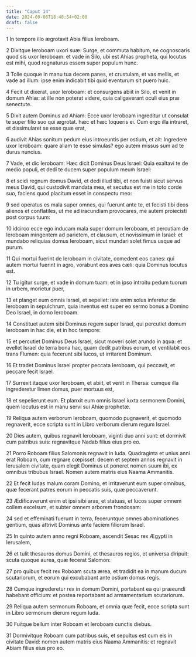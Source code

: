 ```yaml
---
title: "Caput 14"
date: 2024-09-06T18:40:54+02:00
draft: false
---
```




1 In tempore illo ægrotavit Abia filius Ieroboam.

2 Dixitque Ieroboam uxori suæ: Surge, et commuta habitum, ne cognoscaris quod sis uxor Ieroboam: et vade in Silo, ubi est Ahias propheta, qui locutus est mihi, quod regnaturus essem super populum hunc.

3 Tolle quoque in manu tua decem panes, et crustulam, et vas mellis, et vade ad illum: ipse enim indicabit tibi quid eventurum sit puero huic.

4 Fecit ut dixerat, uxor Ieroboam: et consurgens abiit in Silo, et venit in domum Ahiæ: at ille non poterat videre, quia caligaverant oculi eius præ senectute.

5 Dixit autem Dominus ad Ahiam: Ecce uxor Ieroboam ingreditur ut consulat te super filio suo qui ægrotat. hæc et hæc loqueris ei. Cum ergo illa intraret, et dissimularet se esse quæ erat,

6 audivit Ahias sonitum pedum eius introeuntis per ostium, et ait: Ingredere uxor Ieroboam: quare aliam te esse simulas? ego autem missus sum ad te durus nuncius.

7 Vade, et dic Ieroboam: Hæc dicit Dominus Deus Israel: Quia exaltavi te de medio populi, et dedi te ducem super populum meum Israel:

8 et scidi regnum domus David, et dedi illud tibi, et non fuisti sicut servus meus David, qui custodivit mandata mea, et secutus est me in toto corde suo, faciens quod placitum esset in conspectu meo:

9 sed operatus es mala super omnes, qui fuerunt ante te, et fecisti tibi deos alienos et conflatiles, ut me ad iracundiam provocares, me autem proiecisti post corpus tuum:

10 idcirco ecce ego inducam mala super domum Ieroboam, et percutiam de Ieroboam mingentem ad parietem, et clausum, et novissimum in Israel: et mundabo reliquias domus Ieroboam, sicut mundari solet fimus usque ad purum.

11 Qui mortui fuerint de Ieroboam in civitate, comedent eos canes: qui autem mortui fuerint in agro, vorabunt eos aves cæli: quia Dominus locutus est.

12 Tu igitur surge, et vade in domum tuam: et in ipso introitu pedum tuorum in urbem, morietur puer,

13 et planget eum omnis Israel, et sepeliet: iste enim solus inferetur de Ieroboam in sepulchrum, quia inventus est super eo sermo bonus a Domino Deo Israel, in domo Ieroboam.

14 Constituet autem sibi Dominus regem super Israel, qui percutiet domum Ieroboam in hac die, et in hoc tempore:

15 et percutiet Dominus Deus Israel, sicut moveri solet arundo in aqua: et evellet Israel de terra bona hac, quam dedit patribus eorum, et ventilabit eos trans Flumen: quia fecerunt sibi lucos, ut irritarent Dominum.

16 Et tradet Dominus Israel propter peccata Ieroboam, qui peccavit, et peccare fecit Israel.

17 Surrexit itaque uxor Ieroboam, et abiit, et venit in Thersa: cumque illa ingrederetur limen domus, puer mortuus est,

18 et sepelierunt eum. Et planxit eum omnis Israel iuxta sermonem Domini, quem locutus est in manu servi sui Ahiæ prophetæ.

19 Reliqua autem verborum Ieroboam, quomodo pugnaverit, et quomodo regnaverit, ecce scripta sunt in Libro verborum dierum regum Israel.

20 Dies autem, quibus regnavit Ieroboam, viginti duo anni sunt: et dormivit cum patribus suis: regnavitque Nadab filius eius pro eo.

21 Porro Roboam filius Salomonis regnavit in Iuda. Quadraginta et unius anni erat Roboam, cum regnare cœpisset: decem et septem annos regnavit in Ierusalem civitate, quam elegit Dominus ut poneret nomen suum ibi, ex omnibus tribubus Israel. Nomen autem matris eius Naama Ammanitis.

22 Et fecit Iudas malum coram Domino, et irritaverunt eum super omnibus, quæ fecerant patres eorum in peccatis suis, quæ peccaverunt.

23 Ædificaverunt enim et ipsi sibi aras, et statuas, et lucos super omnem collem excelsum, et subter omnem arborem frondosam:

24 sed et effeminati fuerunt in terra, feceruntque omnes abominationes gentium, quas attrivit Dominus ante faciem filiorum Israel.

25 In quinto autem anno regni Roboam, ascendit Sesac rex Ægypti in Ierusalem,

26 et tulit thesauros domus Domini, et thesauros regios, et universa diripuit: scuta quoque aurea, quæ fecerat Salomon:

27 pro quibus fecit rex Roboam scuta ærea, et tradidit ea in manum ducum scutariorum, et eorum qui excubabant ante ostium domus regis.

28 Cumque ingrederetur rex in domum Domini, portabant ea qui præeundi habebant officium: et postea reportabant ad armamentarium scutariorum.

29 Reliqua autem sermonum Roboam, et omnia quæ fecit, ecce scripta sunt in Libro sermonum dierum regum Iuda.

30 Fuitque bellum inter Roboam et Ieroboam cunctis diebus.

31 Dormivitque Roboam cum patribus suis, et sepultus est cum eis in civitate David: nomen autem matris eius Naama Ammanitis: et regnavit Abiam filius eius pro eo.

